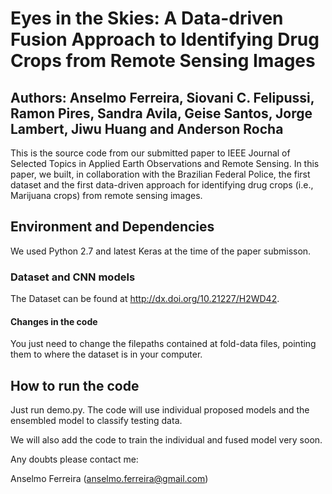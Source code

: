 # Eyes in the Skies: A Data-driven Fusion Approach to Identifying Drug Crops from Remote Sensing Images

## Authors: Anselmo Ferreira, Siovani C. Felipussi, Ramon Pires, Sandra Avila, Geise Santos, Jorge Lambert, Jiwu Huang and Anderson Rocha

This is the source code from our submitted paper to IEEE Journal of Selected Topics in Applied Earth Observations and Remote Sensing. In this paper, we built, in collaboration with the Brazilian Federal Police, the first dataset and the first data-driven approach for identifying drug crops (i.e., Marijuana crops)
from remote sensing images.

## Environment and Dependencies

We used Python 2.7 and latest Keras at the time of the paper submisson.

### Dataset and CNN models

The Dataset can be found at http://dx.doi.org/10.21227/H2WD42. 

#### Changes in the code

 You just need to change the filepaths contained at fold-data files, pointing them to where the dataset is in your computer.

## How to run the code

Just run demo.py. The code will use individual proposed models and the ensembled model to classify testing data.

We will also add the code to train the individual and fused model very soon.

Any doubts please contact me:

Anselmo Ferreira (anselmo.ferreira@gmail.com)
